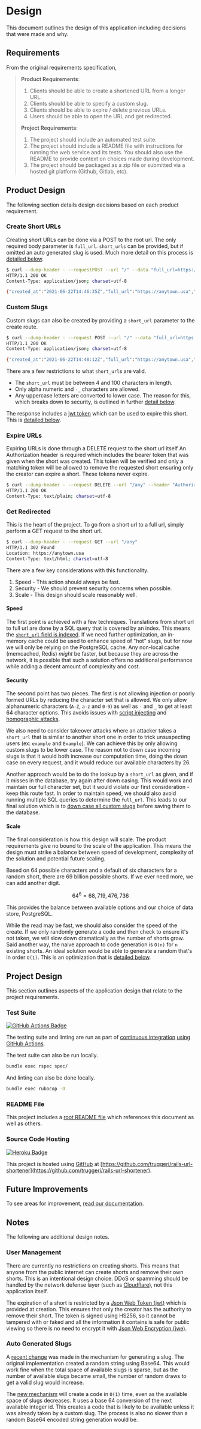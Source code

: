 # Design

This document outlines the design of this application including decisions that were made and why.

## Requirements

From the original requirements specification,

> **Product Requirements**:
>
> 1. Clients should be able to create a shortened URL from a longer URL.
> 2. Clients should be able to specify a custom slug.
> 3. Clients should be able to expire / delete previous URLs.
> 4. Users should be able to open the URL and get redirected.
>
> **Project Requirements**:
>
> 1. The project should include an automated test suite.
> 2. The project should include a README file with instructions for running the web service and its tests. You should also use the README to provide context on choices made during development.
> 3. The project should be packaged as a zip file or submitted via a hosted git platform (Github, Gitlab, etc).

## Product Design

The following section details design decisions based on each product requirement.

### Create Short URLs

Creating short URLs can be done via a POST to the root url. The only required body parameter is `full_url`. `short_urls` can be provided, but if omitted an auto generated slug is used.
Much more detail on this process is [detailed below](#custom-slugs).

```bash
$ curl --dump-header - --requestPOST --url "/" --data "full_url=https://anytown.usa"
HTTP/1.1 200 OK
Content-Type: application/json; charset=utf-8

{"created_at":"2021-06-22T14:46:35Z","full_url":"https://anytown.usa","short_url":"Sa37mx"}
```

### Custom Slugs

Custom slugs can also be created by providing a `short_url` parameter to the create route.

```bash
$ curl --dump-header - --request POST --url "/" --data "full_url=https://anytown.usa" --data "short_url=any"
HTTP/1.1 200 OK
Content-Type: application/json; charset=utf-8

{"created_at":"2021-06-22T14:48:12Z","full_url":"https://anytown.usa","short_url":"any","token":"nsdo.sg89sdn.sdfnk2"}
```

There are a few restrictions to what `short_url`s are valid.

* The `short_url` must be between 4 and 100 characters in length.
* Only alpha numeric and `-_` characters are allowed.
* Any uppercase letters are converted to lower case. The reason for this, which breaks down to
security, is outlined in further [detail below](#security).

The response includes a [jwt token](https://en.wikipedia.org/wiki/JSON_Web_Token) which can be
used to expire this short. This is [detailed below](#user-management).

### Expire URLs

Expiring URLs is done through a DELETE request to the short url itself An Authorization header is
required which includes the bearer token that was given when the short was created. This token will be verified
and only a matching token will be allowed to remove the requested short ensuring only the creator can expire
a short. These tokens never expire.

```bash
$ curl --dump-header - --request DELETE --url "/any" --header "Authorization: bearer nsdo.sg89sdn.sdfnk2"
HTTP/1.1 200 OK
Content-Type: text/plain; charset=utf-8
```

### Get Redirected

This is the heart of the project. To go from a short url to a full url,
simply perform a GET request to the short url.

```bash
$ curl --dump-header - --request GET --url "/any"
HTTP/1.1 302 Found
Location: https://anytown.usa
Content-Type: text/html; charset=utf-8
```

There are a few key considerations with this functionality.

1. Speed - This action should always be fast.
2. Security - We should prevent security concerns when possible.
3. Scale - This design should scale reasonably well.

#### Speed

The first point is achieved with a few techniques. Translations from short url to full url are done by a SQL
query that is covered by an index. This means the
[`short_url` field is indexed](https://github.com/truggeri/rails-url-shortener/blob/a7454fb2ab59019972cb9c28477bb1ebb2fa7b63/db/migrate/20210622000232_create_shorts.rb#L10).
If we need
further optimization, an in-memory cache could be used to enhance speed of "hot" slugs, but for now we will only
be relying on the PostgreSQL cache. Any non-local cache (memcached, Redis) _might_ be faster, but because they
are across the network, it is possible that such a solution offers no additional performance while adding a
decent amount of complexity and cost.

#### Security

The second point has two pieces. The first is not allowing injection or poorly formed URLs by reducing the
character set that is allowed. We only allow alphanumeric characters (`A-Z`, `a-z` and `0-9`) as well as
`-` and `_` to get at least 64 character options. This avoids issues with
[script injecting](https://en.wikipedia.org/wiki/Code_injection) and
[homographic attacks](https://en.wikipedia.org/wiki/IDN_homograph_attack).

We also need to consider takeover attacks where an attacker takes a `short_url` that is similar to another
short one in order to trick unsuspecting users (ex: `example` and `Example`). We can achieve this by only
allowing custom slugs to be lower case. The reason not to down case incoming slugs is that it would both increase
our computation time, doing the down case on every request, and it would reduce our available characters by 26.

Another approach would be to do the lookup by a `short_url` as given, and if it misses in the database, try
again after down casing. This would work and maintain our full character set, but it would violate our first
consideration - keep this route fast. In order to maintain speed, we should also avoid running multiple SQL queries to determine the `full_url`. This leads to our final solution which is to
[down case all custom slugs](https://github.com/truggeri/rails-url-shortener/blob/a7454fb2ab59019972cb9c28477bb1ebb2fa7b63/app/controllers/shorts_controller.rb#L19)
before saving them to the database.

#### Scale

The final consideration is how this design will scale. The product requirements give no bound to the scale of
the application. This means the design must strike a balance between speed of development, complexity of the
solution and potential future scaling.

Based on 64 possible characters and a default of six characters for a random short, there are
69 billion possible shorts. If we ever need more, we can add another digit.

```math
64^6 = 68,719,476,736
```

This provides the balance between available options and our choice of data store, PostgreSQL.

While the read may be fast, we should also consider the speed of the create. If we only randomly generate
a code and then check to ensure it's not taken, we will slow down dramatically as the number of shorts grow.
Said another way, the naive approach to code generation is `O(n)` for `n` existing shorts.
An ideal solution would be able to generate a random that's in order `O(1)`.
This is an optimization that is [detailed below](#auto-generated-slugs).

## Project Design

This section outlines aspects of the application design that relate to the project requirements.

### Test Suite

[![GitHub Actions Badge](https://img.shields.io/badge/-GitHub_Actions-4b93e6?style=flat&labelColor=2088FF&logo=github-actions&logoColor=white)](https://github.com/truggeri/rails-url-shortener/actions)

The testing suite and linting are run as part of
[continuous integration](https://en.wikipedia.org/wiki/Continuous_integration)
[using GitHub Actions](https://github.com/truggeri/rails-url-shortener/actions).

The test suite can also be run locally.

```bash
bundle exec rspec spec/
```

And linting can also be done locally.

```bash
bundle exec rubocop -D
```

### README File

This project includes a [root README file](../README.md) which references this document as well as others.

### Source Code Hosting

[![Heroku Badge](https://img.shields.io/badge/-GitHub-322626?style=flat&labelColor=181717&logo=github&logoColor=white)](https://github.com/truggeri/rails-url-shortener)

This project is hosted using [GitHub](https://github.com/) at [https://github.com/truggeri/rails-url-shortener](https://github.com/truggeri/rails-url-shortener).

## Future Improvements

To see areas for improvement, [read our documentation](./future_improvements.md).

## Notes

The following are additional design notes.

### User Management

There are currently no restrictions on creating shorts. This means that anyone from the public internet can
create shorts and remove their own shorts. This is an intentional design choice. DDoS or spamming should be
handled by the network defense layer (such as [Cloudflare](https://www.cloudflare.com)),
not this application itself.

The expiration of a short is restricted by a [Json Web Token (jwt)](https://jwt.io/introduction)
which is provided at creation. This ensures that only the creator has the authority to remove their short.
The token is signed using HS256, so it cannot be tampered with or faked and all the information it contains
is safe for public viewing so there is no need to encrypt it with
[Json Web Encryption (jwe)](https://en.wikipedia.org/wiki/JSON_Web_Encryption).

### Auto Generated Slugs

A [recent change](https://github.com/truggeri/rails-url-shortener/commit/fd2b7d22bd1a9287171194c39d6aab5bdde7eefb)
was made in the mechanism for generating a slug. The original implementation created a random
string using Base64. This would work fine when the total space of available slugs is sparse,
but as the number of available slugs became small, the number of random draws to get a valid slug would increase.

The [new mechanism](https://github.com/truggeri/rails-url-shortener/blob/main/app/lib/slug.rb) will create
a code in `O(1)` time, even as the available space of slugs decreases. It uses
a base 64 conversion of the next available integer id.
This creates a code that is likely to be available unless it was already taken by a custom slug.
The process is also no slower than a random Base64 encoded string generation would be.
